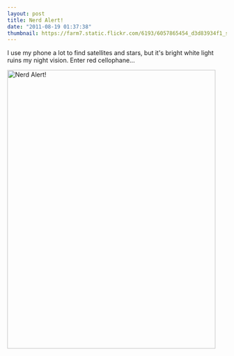 ```yaml
---
layout: post
title: Nerd Alert!
date: "2011-08-19 01:37:38"
thumbnail: https://farm7.static.flickr.com/6193/6057865454_d3d83934f1_s.jpg
---
```


<p>I use my phone a lot to find satellites and stars, but it's bright white light ruins my night vision.  Enter red cellophane...
</p>
<a href="http://www.flickr.com/photos/thenobot/6057865454/" title="Nerd Alert! by thenobot, on Flickr"><img src="https://farm7.static.flickr.com/6193/6057865454_d3d83934f1_z.jpg" width="478" height="640" alt="Nerd Alert!"></a>

